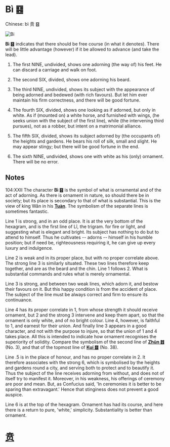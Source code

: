 # Bì ䷕

Chinese: bì 贲 ䷕

![Bi](https://88o.io/wp-content/uploads/2018/09/22-e8b4b2bi.jpg)

**Bì ䷕** indicates that there should be free course (in what it denotes). There will be little advantage (however) if it be allowed to advance (and take the lead).

1. The first NINE, undivided, shows one adorning (the way of) his feet. He can discard a carriage and walk on foot.

2. The second SIX, divided, shows one adorning his beard.

3. The third NINE, undivided, shows its subject with the appearance of being adorned and bedewed (with rich favours). But let him ever maintain his firm correctness, and there will be good fortune.

4. The fourth SIX, divided, shows one looking as if adorned, but only in white. As if (mounted on) a white horse, and furnished with wings, (he seeks union with the subject of the first line), while (the intervening third pursues), not as a robber, but intent on a matrimonial alliance.

5. The fifth SIX, divided, shows its subject adorned by (the occupants of) the heights and gardens. He bears his roll of silk, small and slight. He may appear stingy; but there will be good fortune in the end.

6. The sixth NINE, undivided, shows one with white as his (only) ornament. There will be no error.

## Notes

104:XXII The character **Bì ䷕** is the symbol of what is ornamental and of the act of adorning. As there is ornament in nature, so should there be in society; but its place is secondary to that of what is substantial. This is the view of king Wăn in his [**Tuàn**](https://en.wikipedia.org/wiki/Ten_Wings). The symbolism of the separate lines is sometimes fantastic.

Line 1 is strong, and in an odd place. It is at the very bottom of the hexagram, and is the first line of Lî, the trigram. for fire or light, and suggesting what is elegant and bright. Its subject has nothing to do but to attend to himself. Thus he cultivates -- adorns -- himself in his humble position; but if need be, righteousness requiring it, he can give up every luxury and indulgence.

Line 2 is weak and in its proper place, but with no proper correlate above. The strong line 3 is similarly situated. These two lines therefore keep together, and are as the beard and the chin. Line 1 follows 2. What is substantial commands and rules what is merely ornamental.

Line 3 is strong, and between two weak lines, which adorn it, and bestow their favours on it. But this happy condition is from the accident of place. The subject of the line must be always correct and firm to ensure its continuance.

Line 4 has its proper correlate in 1, from whose strength it should receive ornament, but 2 and the strong 3 intervene and keep them apart, so that the ornament is only white, and of no bright colour. Line 4, however, is faithful to 1, and earnest for their union. And finally line 3 appears in a good character, and not with the purpose to injure, so that the union of 1 and 4 takes place. All this is intended to indicate how ornament recognises the superiority of solidity. Compare the symbolism of the second line of [**Zhūn ䷂**](e5b1afzhun.md) (No. 3), and that of the topmost line of [**Kuí ䷥**](e79dbdkui.md) (No. 38).

Line .5 is in the place of honour, and has no proper correlate in 2. It therefore associates with the strong 6, which is symbolised by the heights and gardens round a city, and serving both to protect and to beautify it. Thus the subject of the line receives adorning from without, and does not of itself try to manifest it. Moreover, in his weakness, his offerings of ceremony are poor and mean. But, as Confucius said, 'In ceremonies it is better to be sparing than extravagant.' Hence that stinginess does not prevent a good auspice.

Line 6 is at the top of the hexagram. Ornament has had its course, and here there is a return to pure, 'white,' simplicity. Substantiality is better than ornament.

# [贲](./e8b4b2bi_cn.md)
